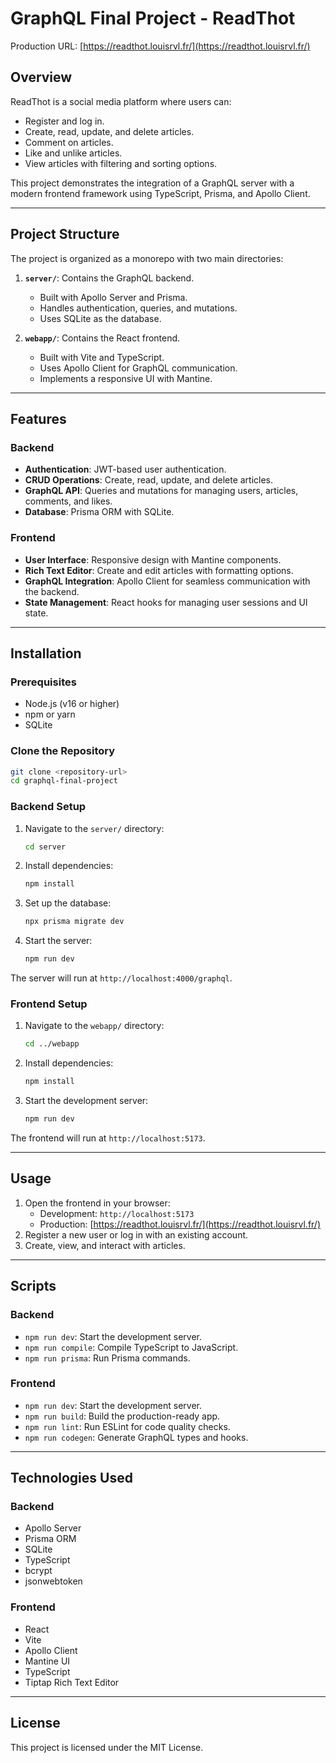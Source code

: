 <img src="https://readthot.louisrvl.fr/logo.png" width="16" height="16" />

# GraphQL Final Project - ReadThot

Production URL: [https://readthot.louisrvl.fr/](https://readthot.louisrvl.fr/)

## Overview

ReadThot is a social media platform where users can:

-   Register and log in.
-   Create, read, update, and delete articles.
-   Comment on articles.
-   Like and unlike articles.
-   View articles with filtering and sorting options.

This project demonstrates the integration of a GraphQL server with a modern frontend framework using TypeScript, Prisma, and Apollo Client.

---

## Project Structure

The project is organized as a monorepo with two main directories:

1. **`server/`**: Contains the GraphQL backend.

    - Built with Apollo Server and Prisma.
    - Handles authentication, queries, and mutations.
    - Uses SQLite as the database.

2. **`webapp/`**: Contains the React frontend.
    - Built with Vite and TypeScript.
    - Uses Apollo Client for GraphQL communication.
    - Implements a responsive UI with Mantine.

---

## Features

### Backend

-   **Authentication**: JWT-based user authentication.
-   **CRUD Operations**: Create, read, update, and delete articles.
-   **GraphQL API**: Queries and mutations for managing users, articles, comments, and likes.
-   **Database**: Prisma ORM with SQLite.

### Frontend

-   **User Interface**: Responsive design with Mantine components.
-   **Rich Text Editor**: Create and edit articles with formatting options.
-   **GraphQL Integration**: Apollo Client for seamless communication with the backend.
-   **State Management**: React hooks for managing user sessions and UI state.

---

## Installation

### Prerequisites

-   Node.js (v16 or higher)
-   npm or yarn
-   SQLite

### Clone the Repository

```bash
git clone <repository-url>
cd graphql-final-project
```

### Backend Setup

1. Navigate to the `server/` directory:

    ```bash
    cd server
    ```

2. Install dependencies:

    ```bash
    npm install
    ```

3. Set up the database:

    ```bash
    npx prisma migrate dev
    ```

4. Start the server:
    ```bash
    npm run dev
    ```

The server will run at `http://localhost:4000/graphql`.

### Frontend Setup

1. Navigate to the `webapp/` directory:

    ```bash
    cd ../webapp
    ```

2. Install dependencies:

    ```bash
    npm install
    ```

3. Start the development server:
    ```bash
    npm run dev
    ```

The frontend will run at `http://localhost:5173`.

---

## Usage

1. Open the frontend in your browser:
    - Development: `http://localhost:5173`
    - Production: [https://readthot.louisrvl.fr/](https://readthot.louisrvl.fr/)
2. Register a new user or log in with an existing account.
3. Create, view, and interact with articles.

---

## Scripts

### Backend

-   `npm run dev`: Start the development server.
-   `npm run compile`: Compile TypeScript to JavaScript.
-   `npm run prisma`: Run Prisma commands.

### Frontend

-   `npm run dev`: Start the development server.
-   `npm run build`: Build the production-ready app.
-   `npm run lint`: Run ESLint for code quality checks.
-   `npm run codegen`: Generate GraphQL types and hooks.

---

## Technologies Used

### Backend

-   Apollo Server
-   Prisma ORM
-   SQLite
-   TypeScript
-   bcrypt
-   jsonwebtoken

### Frontend

-   React
-   Vite
-   Apollo Client
-   Mantine UI
-   TypeScript
-   Tiptap Rich Text Editor

---

## License

This project is licensed under the MIT License.
